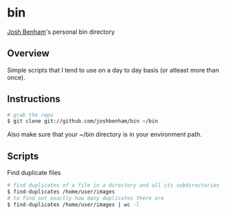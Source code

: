 bin
===

[Josh Benham](http://joshbenham.net)'s personal bin directory


Overview
--------

Simple scripts that I tend to use on a day to day basis (or atleast more than once).


Instructions
------------
```sh
# grab the repo
$ git clone git://github.com/joshbenham/bin ~/bin
```

Also make sure that your ~/bin directory is in your environment path.


Scripts
-------

Find duplicate files

```sh
# find duplicates of a file in a directory and all its subdirectories
$ find-duplicates /home/user/images
# to find out exactly how many duplicates there are
$ find-duplicates /home/user/images | wc -l
```
